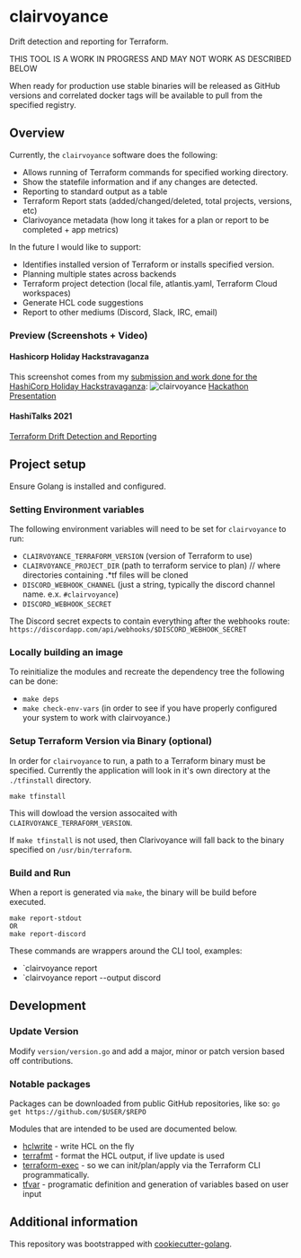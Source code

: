 # clairvoyance
Drift detection and reporting for Terraform.

THIS TOOL IS A WORK IN PROGRESS AND MAY NOT WORK AS DESCRIBED BELOW

When ready for production use stable binaries will be released as GitHub versions and correlated docker tags will be available to pull from the specified registry.


## Overview
Currently, the `clairvoyance` software does the following:
- Allows running of Terraform commands for specified working directory.
- Show the statefile information and if any changes are detected. 
- Reporting to standard output as a table
- Terraform Report stats (added/changed/deleted, total projects, versions, etc)
- Clarivoyance metadata (how long it takes for a plan or report to be completed + app metrics)

In the future I would like to support:
- Identifies installed version of Terraform or installs specified version.
- Planning multiple states across backends
- Terraform project detection (local file, atlantis.yaml, Terraform Cloud workspaces)
- Generate HCL code suggestions
- Report to other mediums (Discord, Slack, IRC, email)

### Preview (Screenshots + Video)
#### Hashicorp Holiday Hackstravaganza
This screenshot comes from my [submission and work done for the HashiCorp Holiday Hackstravaganza](https://discuss.hashicorp.com/t/team-reulan/19347):
![clairvoyance](https://cdn.discordapp.com/attachments/431535786811457542/797034083011526666/unknown.png)
[Hackathon Presentation](https://www.youtube.com/watch?v=p5ozPq2QEZE)

#### HashiTalks 2021
[Terraform Drift Detection and Reporting](https://www.hashicorp.com/resources/terraform-drift-detection-reporting)



## Project setup
Ensure Golang is installed and configured.

### Setting Environment variables
The following environment variables will need to be set for `clairvoyance` to run:
- `CLAIRVOYANCE_TERRAFORM_VERSION` (version of Terraform to use)
- `CLAIRVOYANCE_PROJECT_DIR` (path to terraform service to plan)  // where directories containing .*tf files will be cloned
- `DISCORD_WEBHOOK_CHANNEL` (just a string, typically the discord channel name. e.x. `#clairvoyance`)
- `DISCORD_WEBHOOK_SECRET`

The Discord secret expects to contain everything after the webhooks route:
`https://discordapp.com/api/webhooks/$DISCORD_WEBHOOK_SECRET`

### Locally building an image
To reinitialize the modules and recreate the dependency tree the following can be done:
- `make deps`
- `make check-env-vars` (in order to see if you have properly configured your system to work with clairvoyance.)

### Setup Terraform Version via Binary (optional)
In order for `clairvoyance` to run, a path to a Terraform binary must be specified.
Currently the application will look in it's own directory at the `./tfinstall` directory.
```
make tfinstall
```

This will dowload the version assocaited with `CLAIRVOYANCE_TERRAFORM_VERSION`.

If `make tfinstall` is not used, then Clarivoyance will fall back to the binary specified on `/usr/bin/terraform`.

### Build and Run
When a report is generated via `make`, the binary will be build before executed.
```
make report-stdout
OR
make report-discord
```

These commands are wrappers around the CLI tool, examples:
- `clairvoyance report 
- `clairvoyance report --output discord 


## Development
### Update Version
Modify `version/version.go` and add a major, minor or patch version based off contributions.

### Notable packages
Packages can be downloaded from public GitHub repositories, like so:
`go get https://github.com/$USER/$REPO`

Modules that are intended to be used are documented below.
- [hclwrite](https://github.com/hashicorp/hcl/tree/v2.0.0/hclwrite) - write HCL on the fly
- [terrafmt](https://github.com/terrycain/terrafmt) - format the HCL output, if live update is used
- [terraform-exec](https://github.com/kmoe/terraform-exec) - so we can init/plan/apply via the Terraform CLI programmatically.
- [tfvar](https://github.com/shihanng/tfvar) - programatic definition and generation of variables based on user input

## Additional information
This repository was bootstrapped with [cookiecutter-golang](https://github.com/lacion/cookiecutter-golang).
